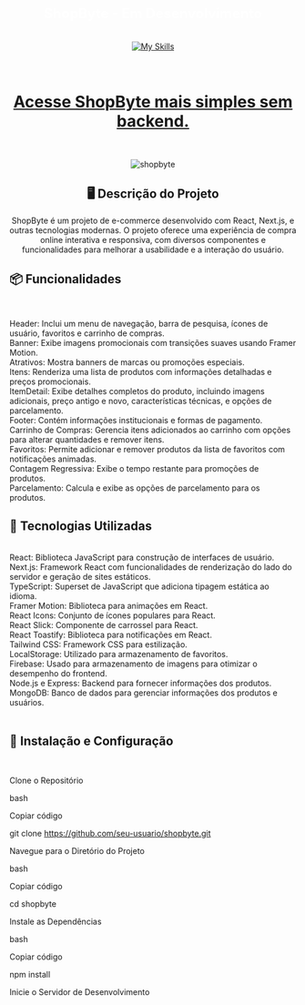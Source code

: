 



<div align="center">

 # <span style="font-size: 24px; font-weight: bold; color: white;">ShopByte - Em Desenvolvimento</span>
 <a href="https://skillicons.dev" target="_blank" rel="noopener noreferrer">
    <img src="https://skillicons.dev/icons?i=react,nextjs,typescript,javascript,tailwind,html,css,git,github,vercel" alt="My Skills" style="margin: 1rem;"/>
  </a>
<br/>
<br/>

# [Acesse ShopByte mais simples sem backend.](https://shop-byte.vercel.app)

<br/>
  
![shopbyte](https://github.com/user-attachments/assets/088112dc-e29b-43d5-974a-289e2d389970)

</div>


<div align="center">


## 🖥️ Descrição do Projeto <br/>


ShopByte é um projeto de e-commerce desenvolvido com React, Next.js, e outras tecnologias modernas. O projeto oferece uma experiência de compra online interativa e responsiva, com diversos componentes e funcionalidades para melhorar a usabilidade e a interação do usuário.


</div>


<div align="start">
 
## 📦 Funcionalidades
<br/>
 
Header: Inclui um menu de navegação, barra de pesquisa, ícones de usuário, favoritos e carrinho de compras. <br/>
Banner: Exibe imagens promocionais com transições suaves usando Framer Motion. <br/>
Atrativos: Mostra banners de marcas ou promoções especiais. <br/>
Itens: Renderiza uma lista de produtos com informações detalhadas e preços promocionais. <br/>
ItemDetail: Exibe detalhes completos do produto, incluindo imagens adicionais, preço antigo e novo, características técnicas, e opções de parcelamento. <br/>
Footer: Contém informações institucionais e formas de pagamento. <br/>
Carrinho de Compras: Gerencia itens adicionados ao carrinho com opções para alterar quantidades e remover itens. <br/>
Favoritos: Permite adicionar e remover produtos da lista de favoritos com notificações animadas. <br/>
Contagem Regressiva: Exibe o tempo restante para promoções de produtos. <br/>
Parcelamento: Calcula e exibe as opções de parcelamento para os produtos. <br/>
</div>


<div align="start">
 
## 🚀 Tecnologias Utilizadas 
<br/>
React: Biblioteca JavaScript para construção de interfaces de usuário. <br/>
Next.js: Framework React com funcionalidades de renderização do lado do servidor e geração de sites estáticos. <br/>
TypeScript: Superset de JavaScript que adiciona tipagem estática ao idioma. <br/>
Framer Motion: Biblioteca para animações em React. <br/>
React Icons: Conjunto de ícones populares para React. <br/>
React Slick: Componente de carrossel para React. <br/>
React Toastify: Biblioteca para notificações em React. <br/>
Tailwind CSS: Framework CSS para estilização. <br/>
LocalStorage: Utilizado para armazenamento de favoritos. <br/>
Firebase: Usado para armazenamento de imagens para otimizar o desempenho do frontend. <br/>
Node.js e Express: Backend para fornecer informações dos produtos. <br/>
MongoDB: Banco de dados para gerenciar informações dos produtos e usuários. <br/>

</div>

<br/>


## 🔧 Instalação e Configuração
<br/>

Clone o Repositório <br/>


bash <br/>

Copiar código <br/>

git clone https://github.com/seu-usuario/shopbyte.git <br/>

Navegue para o Diretório do Projeto <br/>


bash <br/>

Copiar código <br/>

cd shopbyte <br/>

Instale as Dependências <br/>


bash <br/>

Copiar código <br/>

npm install <br/>

Inicie o Servidor de Desenvolvimento <br/>



